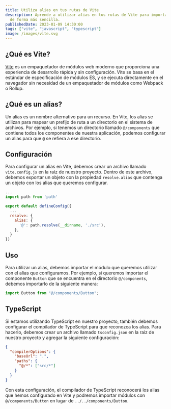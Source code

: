 ```yaml
---
title: Utiliza alias en tus rutas de Vite
description: Aprende a utilizar alias en tus rutas de Vite para importar módulos
  de forma más sencilla.
publishedDate: 2023-01-09 14:30:00
tags: ["vite", "javascript", "typescript"]
image: /images/vite.svg
---
```


## ¿Qué es Vite?

[Vite](https://vitejs.dev) es un empaquetador de módulos web moderno que
proporciona una experiencia de desarrollo rápida y sin configuración. Vite se
basa en el estándar de especificación de módulos ES, y se ejecuta directamente
en el navegador sin necesidad de un empaquetador de módulos como Webpack o
Rollup.

## ¿Qué es un alias?

Un alias es un nombre alternativo para un recurso. En Vite, los alias se
utilizan para mapear un prefijo de ruta a un directorio en el sistema de
archivos. Por ejemplo, si tenemos un directorio llamado `@/components` que
contiene todos los componentes de nuestra aplicación, podemos configurar un
alias para que `@` se refiera a ese directorio.

## Configuración

Para configurar un alias en Vite, debemos crear un archivo llamado
`vite.config.js` en la raíz de nuestro proyecto. Dentro de este archivo, debemos
exportar un objeto con la propiedad `resolve.alias` que contenga un objeto con
los alias que queremos configurar.

```javascript
...
import path from 'path'

export default defineConfig({
  ...
  resolve: {
    alias: {
      '@': path.resolve(__dirname, './src'),
    },
  }
})
```

## Uso

Para utilizar un alias, debemos importar el módulo que queremos utilizar con el
alias que configuramos. Por ejemplo, si queremos importar el componente `Button`
que se encuentra en el directorio `@/components`, debemos importarlo de la
siguiente manera:

```javascript
import Button from "@/components/Button";
```

## TypeScript

Si estamos utilizando TypeScript en nuestro proyecto, también debemos
configurar el compilador de TypeScript para que reconozca los alias. Para
hacerlo, debemos crear un archivo llamado `tsconfig.json` en la raíz de nuestro
proyecto y agregar la siguiente configuración:

```json
{
  "compilerOptions": {
    "baseUrl": ".",
    "paths": {
      "@/*": ["src/*"]
    }
  }
}
```

Con esta configuración, el compilador de TypeScript reconocerá los alias que
hemos configurado en Vite y podremos importar módulos con
`@/components/Button` en lugar de `../../components/Button`.